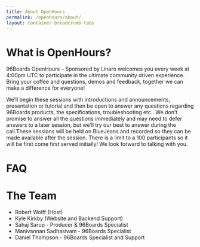 ```yaml
---
title: About OpenHours
permalink: /openhours/about/
layout: container-breadcrumb-tabs
---
```

# What is OpenHours?

96Boards OpenHours – Sponsored by Linaro welcomes you every week at 4:00pm UTC to participate in the ultimate community driven experience. Bring your coffee and questions, demos and feedback, together we can make a difference for everyone!

We’ll begin these sessions with introductions and announcements, presentation or tutorial and then be open to answer any questions regarding 96Boards products, the specifications, troubleshooting etc.. We don’t promise to answer all the questions immediately and may need to defer answers to a later session, but we’ll try our best to answer during the call.These sessions will be held on BlueJeans and recorded so they can be made available after the session. There is a limit to a 100 participants so it will be first come first served initially!
We look forward to talking with you.


# FAQ


# The Team 

- Robert Wolff (Host)
- Kyle Kirkby (Website and Backend Support)
- Sahaj Sarup - Producer & 96Boards Specialist
- Manivannan Sadhasivam - 96Boards Specialist
- Daniel Thompson - 96Boards Specialist and Support